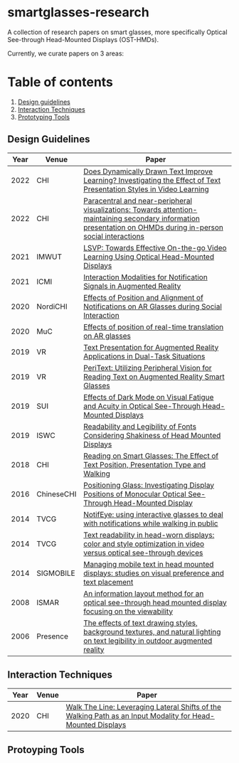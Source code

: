 # smartglasses-research
A collection of research papers on smart glasses, more specifically Optical See-through Head-Mounted Displays (OST-HMDs). 

Currently, we curate papers on 3 areas:

# Table of contents
1. [Design guidelines](#design)
2. [Interaction Techniques](#interaction)
3. [Prototyping Tools](#prototype)

## Design Guidelines <a name="design"></a>

| Year | Venue | Paper                                                                                                                                                            |
|------|-------|------------------------------------------------------------------------------------------------------------------------------------------------------------------|
| 2022 | CHI   | [Does Dynamically Drawn Text Improve Learning? Investigating the Effect of Text Presentation Styles in Video Learning](https://doi.org/10.1145/3491102.3517499)  |
| 2022 | CHI   | [Paracentral and near-peripheral visualizations: Towards attention-maintaining secondary information presentation on OHMDs during in-person social interactions](https://doi.org/10.1145/3491102.3502127)  |
| 2021 | IMWUT | [LSVP: Towards Effective On-the-go Video Learning Using Optical Head-Mounted Displays](https://doi.org/10.1145/3448118)                                          |
| 2021 | ICMI 		| [Interaction Modalities for Notification Signals in Augmented Reality](https://doi.org/10.1145/3462244.3479898)                                          |
| 2020 | NordiCHI   | [Effects of Position and Alignment of Notifications on AR Glasses during Social Interaction](https://doi.org/10.1145/3419249.3420095)                       |
| 2020 | MuC   		| [Effects of position of real-time translation on AR glasses](https://doi.org/10.1145/3404983.3405523)                       |
| 2019 | VR   		| [Text Presentation for Augmented Reality Applications in Dual-Task Situations](https://doi.org/10.1109/VR.2019.8797992)                             |
| 2019 | VR   		| [PeriText: Utilizing Peripheral Vision for Reading Text on Augmented Reality Smart Glasses](https://doi.org/10.1109/VR.2019.8798065)                             |
| 2019 | SUI   		| [Effects of Dark Mode on Visual Fatigue and Acuity in Optical See-Through Head-Mounted Displays](https://doi.org/10.1145/3357251.3357584)                             |
| 2019 | ISWC   	| [Readability and Legibility of Fonts Considering Shakiness of Head Mounted Displays](https://doi.org/10.1145/3341163.3347748)                             |
| 2018 | CHI   		| [Reading on Smart Glasses: The Effect of Text Position, Presentation Type and Walking](https://doi.org/10.1145/3173574.3173619)                             |
| 2016 | ChineseCHI | [Positioning Glass: Investigating Display Positions of Monocular Optical See-Through Head-Mounted Display](https://doi.org/10.11452948708.2948713)          |
| 2014 | TVCG 		| [NotifEye: using interactive glasses to deal with notifications while walking in public](https://doi.org/10.1145/2663806.2663824)    |
| 2014 | TVCG 		| [Text readability in head-worn displays: color and style optimization in video versus optical see-through devices](https://doi.org/10.1109/TVCG.2013.86)    |
| 2014 | SIGMOBILE 	| [Managing mobile text in head mounted displays: studies on visual preference and text placement](https://doi.org/10.1145/2636242.2636246)    |
| 2008 | ISMAR 		| [An information layout method for an optical see-through head mounted display focusing on the viewability](https://doi.org/10.1109/ISMAR.2008.4637340)    |
| 2006 | Presence   | [The effects of text drawing styles, background textures, and natural lighting on text legibility in outdoor augmented reality](https://doi.org/10.11452948708.2948713)          |

## Interaction Techniques <a name="interaction"></a>
| Year | Venue | Paper                                                                                                                                                            |
|------|-------|------------------------------------------------------------------------------------------------------------------------------------------------------------------|
| 2020 | CHI   | [Walk The Line: Leveraging Lateral Shifts of the Walking Path as an Input Modality for Head-Mounted Displays](https://doi.org/10.1145/3313831.3376852)  |

## Protoyping Tools <a name="prototype"></a>